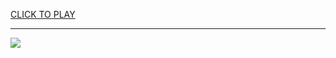 
<a href="https://premium76.site?title=best_unblocked_games_for_school_chromebook&ref=13M">CLICK TO PLAY</a></h3>
<hr>

<a href="https://premium76.site?title=best_unblocked_games_for_school_chromebook&ref=13M"><img src="https://clearcache.store/games.png"></a>


